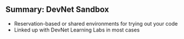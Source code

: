 ## Summary: DevNet Sandbox

* Reservation-based or shared environments for trying out your code
* Linked up with DevNet Learning Labs in most cases

